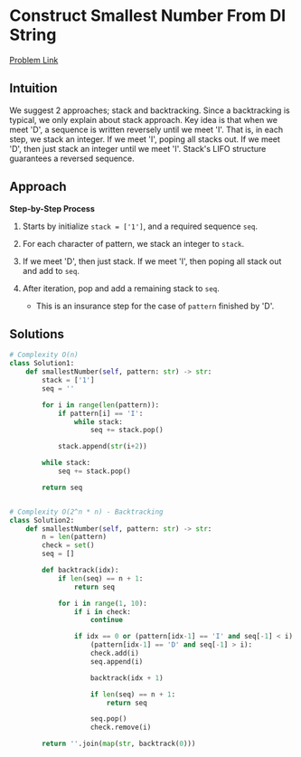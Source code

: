 **Construct Smallest Number From DI String**
=
[Problem Link](https://leetcode.com/problems/construct-smallest-number-from-di-string/description)

## Intuition
We suggest 2 approaches; stack and backtracking. 
Since a backtracking is typical, we only explain about stack approach. 
Key idea is that when we meet 'D', a sequence is written reversely until we meet 'I'.
That is, in each step, we stack an integer. If we meet 'I', poping all stacks out. If we meet 'D', 
then just stack an integer until we meet 'I'. 
Stack's LIFO structure guarantees a reversed sequence.

## Approach
**Step-by-Step Process**

1. Starts by initialize `stack = ['1']`, and a required sequence `seq`.

2. For each character of pattern, we stack an integer to `stack`.

3. If we meet 'D', then just stack. If we meet 'I', then poping all stack out and add to `seq`.

4. After iteration, pop and add a remaining stack to `seq`.
    - This is an insurance step for the case of `pattern` finished by 'D'.
  
## Solutions
```python
# Complexity O(n)
class Solution1:
    def smallestNumber(self, pattern: str) -> str:
        stack = ['1']
        seq = ''

        for i in range(len(pattern)):
            if pattern[i] == 'I':
                while stack:
                    seq += stack.pop()

            stack.append(str(i+2))

        while stack:
            seq += stack.pop()

        return seq


# Complexity O(2^n * n) - Backtracking
class Solution2:
    def smallestNumber(self, pattern: str) -> str:
        n = len(pattern)
        check = set()
        seq = []

        def backtrack(idx):
            if len(seq) == n + 1:
                return seq

            for i in range(1, 10):
                if i in check:
                    continue

                if idx == 0 or (pattern[idx-1] == 'I' and seq[-1] < i) or \
                    (pattern[idx-1] == 'D' and seq[-1] > i):
                    check.add(i)
                    seq.append(i)

                    backtrack(idx + 1)

                    if len(seq) == n + 1:
                        return seq

                    seq.pop()
                    check.remove(i)

        return ''.join(map(str, backtrack(0)))
```
